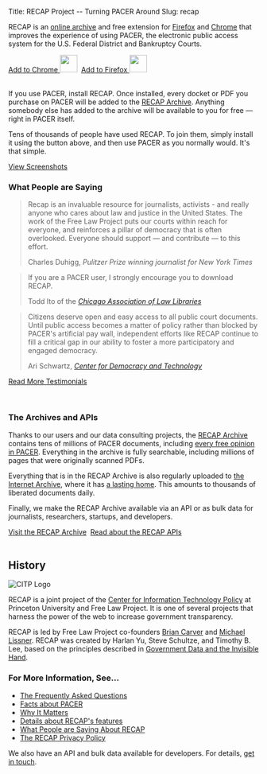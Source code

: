 Title: RECAP Project -- Turning PACER Around
Slug: recap

<p class="lead">RECAP is an <a href="https://www.courtlistener.com/recap/">online archive</a> and free extension for <a href="https://addons.mozilla.org/en-US/firefox/addon/recap-195534/">Firefox</a> and <a href="https://chrome.google.com/webstore/detail/recap/oiillickanjlaeghobeeknbddaonmjnc">Chrome</a> that improves the experience of using PACER, the electronic public access system for the U.S. Federal District and Bankruptcy Courts.</p>

<div class="text-center">
<a href="https://chrome.google.com/webstore/detail/recap/oiillickanjlaeghobeeknbddaonmjnc" 
   class="btn btn-primary btn-lg"
   id="chrome-button">Add to Chrome&nbsp;<img src="{filename}/images/icons/chrome.svg" height="35" width="35"></a>&nbsp;
<a href="https://addons.mozilla.org/en-US/firefox/addon/recap-195534/" 
   class="btn btn-primary btn-lg"
   id="firefox-button">Add to Firefox&nbsp;<img src="{filename}/images/icons/firefox.svg" height="35" width="35"></a>
</div>
<br>

<script type="text/javascript">
document.addEventListener("DOMContentLoaded", function(event) { 
  let isOpera = (!!window.opr && !!opr.addons) || !!window.opera || navigator.userAgent.indexOf(' OPR/') >= 0;
  let isFirefox = typeof InstallTrigger !== 'undefined';
  let isSafari = /constructor/i.test(window.HTMLElement) || (function (p) { return p.toString() === "[object SafariRemoteNotification]"; })(!window['safari'] || (typeof safari !== 'undefined' && safari.pushNotification));
  let isIE = /*@cc_on!@*/false || !!document.documentMode;
  let isEdge = !isIE && !!window.StyleMedia;
  let isChrome = !!window.chrome && !!window.chrome.webstore;
  
  // Will need updating if we add more buttons
  if (isChrome) {
    $("#firefox-button").hide();
  } else if (isFirefox) {
    $("#chrome-button").hide();
  }
});
</script>

If you use PACER, install RECAP. Once installed, every docket or PDF you purchase on PACER will be added to the [RECAP Archive][archive]. Anything somebody else has added to the archive will be available to you for free — right in PACER itself.

Tens of thousands of people have used RECAP. To join them, simply install it using the button above, and then use PACER as you normally would. It's that simple.

<div class="text-center">
  <a href="/recap/screenshots/" class="btn btn-primary btn-lg">View Screenshots</a>
</div>


### What People are Saying

<blockquote>
  <p>Recap is an invaluable resource for journalists, activists - and really anyone who cares about law and justice in the United States. The work of the Free Law Project puts our courts within reach for everyone, and reinforces a pillar of democracy that is often overlooked. Everyone should support — and contribute — to this effort.</p>
  <footer>Charles Duhigg, <cite>Pulitzer Prize winning journalist for New York Times</cite></footer>
</blockquote>

<blockquote>
  <p>If you are a PACER user, I strongly encourage you to download RECAP.</p>
  <footer>Todd Ito of the <cite><a href="http://www.guardian.co.uk/technology/2009/nov/11/recap-us-courtrooms">Chicago Association of Law Libraries</a></cite></footer>
</blockquote>

<blockquote>
  <p>Citizens deserve open and easy access to all public court documents. Until public access becomes a matter of policy rather than blocked by PACER's artificial pay wall, independent efforts like RECAP continue to fill a critical gap in our ability to foster a more participatory and engaged democracy.</p>
  <footer>Ari Schwartz, <cite><a href="https://cdt.org">Center for Democracy and Technology</a></cite></footer>
</blockquote>

<p class="text-center"><a href="/recap/quotes/" class="btn btn-primary btn-lg">Read More Testimonials</a></p>
<br>

### The Archives and APIs

Thanks to our users and our data consulting projects, the [RECAP Archive][archive] contains tens of millions of PACER documents, including [every free opinion in PACER][free]. Everything in the archive is fully searchable, including millions of pages that were originally scanned PDFs.

Everything that is in the RECAP Archive is also regularly uploaded to [the Internet Archive][ia-itself], where it has [a lasting home][ia]. This amounts to thousands of liberated documents daily.

Finally, we make the RECAP Archive available via an API or as bulk data for journalists, researchers, startups, and developers.

<div class="text-center">
<a href="https://www.courtlistener.com/recap/" class="btn btn-primary btn-lg">Visit the RECAP Archive</a>&nbsp;
<a href="https://www.courtlistener.com/api/" class="btn btn-primary btn-lg">Read about the RECAP APIs</a>
</div>
<br>


## History

<div class="right-image">
    <img src="{filename}/images/recap/citp-logo-initials.png"
         alt="CITP Logo"
         class="img-responsive">
</div>

RECAP is a joint project of the [Center for Information Technology Policy][citp] at Princeton University and Free Law Project. It is one of several projects that harness the power of the web to increase government transparency.</p>

RECAP is led by Free Law Project co-founders [Brian Carver](http://www.ischool.berkeley.edu/people/faculty/briancarver) and [Michael Lissner](http://michaeljaylissner.com/). RECAP was created by Harlan Yu, Steve Schultze, and Timothy B. Lee, based on the principles described in [Government Data and the Invisible Hand](http://papers.ssrn.com/sol3/papers.cfm?abstract_id=1138083).

### For More Information, See&hellip;

 - [The Frequently Asked Questions][faq]
 - [Facts about PACER][pacer-faq]
 - [Why It Matters][wim]
 - [Details about RECAP's features][f]
 - [What People are Saying About RECAP][say]
 - [The RECAP Privacy Policy][privacy]

We also have an API and bulk data available for developers. For details, [get in touch][c].

[faq]: {filename}/pages/recap/faq.md
[pacer-faq]: {filename}/pages/pacer-facts.md
[wim]: {filename}/why-it-matters.md
[f]: {filename}/pages/recap/features.md
[say]: {filename}/pages/recap/what-people-are-saying.md
[privacy]: {filename}/pages/recap/privacy.md
[c]: {filename}/pages/contact.md
[free]: {filename}/we-have-all-free-pacer.md
[bulk]: {filename}/pages/data-services.md
[archive]: https://www.courtlistener.com/recap/
[ia]: https://archive.org/details/usfederalcourts&tab=about
[ia-itself]: https://archive.org
[citp]: https://citp.princeton.edu/
